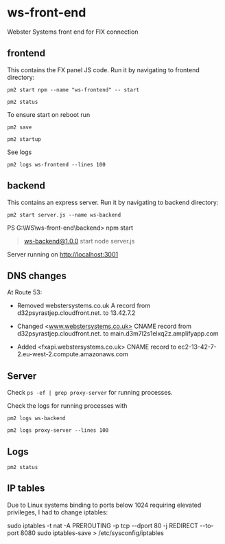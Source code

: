 # ws-front-end

Webster Systems front end for FIX connection

## frontend

This contains the FX panel JS code.
Run it by navigating to frontend directory:

`pm2 start npm --name "ws-frontend" -- start`

`pm2 status`

To ensure start on reboot run

`pm2 save`

`pm2 startup`

See logs

`pm2 logs ws-frontend --lines 100`

## backend

This contains an express server.
Run it by navigating to backend directory:

`pm2 start server.js --name ws-backend`

PS G:\WS\ws-front-end\backend> npm start

> ws-backend@1.0.0 start
> node server.js

Server running on <http://localhost:3001>

## DNS changes

At Route 53:

- Removed webstersystems.co.uk A record from d32psyrastjep.cloudfront.net. to 13.42.7.2

- Changed <www.webstersystems.co.uk> CNAME record from d32psyrastjep.cloudfront.net. to main.d3m7l2s1elxq2z.amplifyapp.com

- Added <fxapi.webstersystems.co.uk> CNAME record to ec2-13-42-7-2.eu-west-2.compute.amazonaws.com

## Server

Check `ps -ef | grep proxy-server` for running processes.

Check the logs for running processes with

`pm2 logs ws-backend`

`pm2 logs proxy-server --lines 100`

## Logs

`pm2 status`

## IP tables

Due to Linux systems binding to ports below 1024 requiring elevated privileges, I had to change iptables:

sudo iptables -t nat -A PREROUTING -p tcp --dport 80 -j REDIRECT --to-port 8080
sudo iptables-save > /etc/sysconfig/iptables

